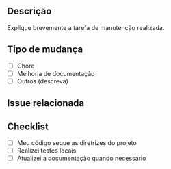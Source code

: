 ## Descrição

Explique brevemente a tarefa de manutenção realizada.

## Tipo de mudança
- [ ] Chore
- [ ] Melhoria de documentação
- [ ] Outros (descreva)

## Issue relacionada

<!-- Se houver, cite a issue que este PR resolve -->

## Checklist
- [ ] Meu código segue as diretrizes do projeto
- [ ] Realizei testes locais
- [ ] Atualizei a documentação quando necessário

